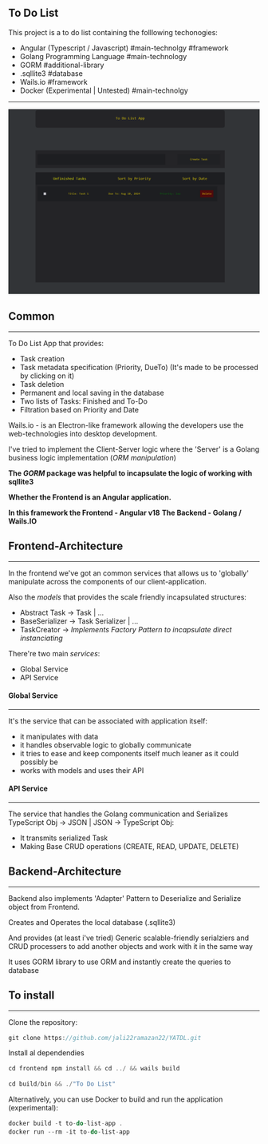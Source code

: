 
## To Do List

This project is a to do list containing the folllowing techonogies:
- Angular (Typescript / Javascript) #main-technolgy #framework
- Golang Programming Language #main-technology
- GORM #additional-library 
- .sqllite3 #database
- Wails.io #framework
- Docker (Experimental | Untested) #main-technolgy 
---

![UI.png](UI.png)

## Common
---

To Do List App that provides:
- Task creation
- Task metadata specification (Priority, DueTo) (It's made to be processed by clicking on it)
- Task deletion
- Permanent and local saving in the database
- Two lists of Tasks: Finished and To-Do
- Filtration based on Priority and Date


Wails.io - is an Electron-like framework allowing the developers use the web-technologies into desktop development.

I've tried to implement the Client-Server logic where the 'Server' is a Golang business logic implementation (*ORM manipulation*)

**The *GORM* package was helpful to incapsulate the logic of working with sqllite3**

**Whether the Frontend is an Angular application.**

**In this framework the Frontend - Angular v18**
**The Backend - Golang / Wails.IO**


## Frontend-Architecture
---

In the frontend we've got an common services that allows us to 'globally' manipulate across the components of our client-application.

Also the *models* that provides the scale friendly incapsulated structures:
- Abstract Task -> Task | ...
- BaseSerializer -> Task Serializer | ...
- TaskCreator -> *Implements Factory Pattern to incapsulate direct instanciating*


There're two main *services*:
- Global Service
- API Service

#### Global Service
---
It's the service that can be associated with application itself:
- it manipulates with data
- it handles observable logic to globally communicate
- it tries to ease and keep components itself much leaner as it could possibly be
- works with models and uses their API
#### API Service
----
The service that handles the Golang communication and Serializes TypeScript Obj -> JSON | JSON -> TypeScript Obj:
- It transmits serialized Task
- Making Base CRUD operations (CREATE, READ, UPDATE, DELETE)


## Backend-Architecture
----

Backend also implements 'Adapter' Pattern to Deserialize and Serialize object from Frontend.

Creates and Operates the local database (.sqllite3)

And provides (at least i've tried) Generic scalable-friendly serialziers and CRUD processers to
add another objects and work with it in the same way

It uses GORM library to use ORM and instantly create the queries to database


## To install 
----
Clone the repository:
```c
git clone https://github.com/jali22ramazan22/YATDL.git
```

Install al dependendies 
```c
cd frontend npm install && cd ../ && wails build 
```

```c
cd build/bin && ./"To Do List"
```

Alternatively, you can use Docker to build and run the application (experimental):
```c
docker build -t to-do-list-app .
docker run --rm -it to-do-list-app
```







